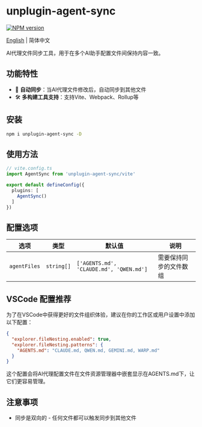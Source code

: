 # unplugin-agent-sync

[![NPM version](https://img.shields.io/npm/v/unplugin-agent-sync?color=a1b858&label=)](https://www.npmjs.com/package/unplugin-agent-sync)

[English](./README.md) | 简体中文

AI代理文件同步工具，用于在多个AI助手配置文件间保持内容一致。

## 功能特性

- 🔄 **自动同步**：当AI代理文件修改后，自动同步到其他文件
- 🛠️ **多构建工具支持**：支持Vite、Webpack、Rollup等

## 安装

```bash
npm i unplugin-agent-sync -D
```

## 使用方法

```typescript
// vite.config.ts
import AgentSync from 'unplugin-agent-sync/vite'

export default defineConfig({
  plugins: [
    AgentSync()
  ]
})
```

## 配置选项

| 选项 | 类型 | 默认值 | 说明 |
|------|------|--------|------|
| `agentFiles` | `string[]` | `['AGENTS.md', 'CLAUDE.md', 'QWEN.md']` | 需要保持同步的文件数组 |

## VSCode 配置推荐

为了在VSCode中获得更好的文件组织体验，建议在你的工作区或用户设置中添加以下配置：

```json
{
  "explorer.fileNesting.enabled": true,
  "explorer.fileNesting.patterns": {
    "AGENTS.md": "CLAUDE.md, QWEN.md, GEMINI.md, WARP.md"
  }
}
```

这个配置会将AI代理配置文件在文件资源管理器中嵌套显示在AGENTS.md下，让它们更容易管理。

## 注意事项

- 同步是双向的 - 任何文件都可以触发同步到其他文件
